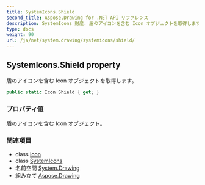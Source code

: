 ```yaml
---
title: SystemIcons.Shield
second_title: Aspose.Drawing for .NET API リファレンス
description: SystemIcons 財産. 盾のアイコンを含む Icon オブジェクトを取得します
type: docs
weight: 90
url: /ja/net/system.drawing/systemicons/shield/
---
```

## SystemIcons.Shield property

盾のアイコンを含む Icon オブジェクトを取得します。

```csharp
public static Icon Shield { get; }
```

### プロパティ値

盾のアイコンを含む Icon オブジェクト。

### 関連項目

* class [Icon](../../icon/)
* class [SystemIcons](../)
* 名前空間 [System.Drawing](../../systemicons/)
* 組み立て [Aspose.Drawing](../../../)


